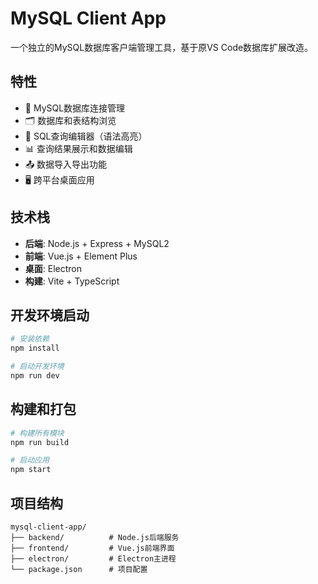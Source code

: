 # MySQL Client App

一个独立的MySQL数据库客户端管理工具，基于原VS Code数据库扩展改造。

## 特性

- 🔗 MySQL数据库连接管理
- 🗂️ 数据库和表结构浏览
- 📝 SQL查询编辑器（语法高亮）
- 📊 查询结果展示和数据编辑
- 📤 数据导入导出功能
- 🖥️ 跨平台桌面应用

## 技术栈

- **后端**: Node.js + Express + MySQL2
- **前端**: Vue.js + Element Plus
- **桌面**: Electron
- **构建**: Vite + TypeScript

## 开发环境启动

```bash
# 安装依赖
npm install

# 启动开发环境
npm run dev
```

## 构建和打包

```bash
# 构建所有模块
npm run build

# 启动应用
npm start
```

## 项目结构

```
mysql-client-app/
├── backend/          # Node.js后端服务
├── frontend/         # Vue.js前端界面
├── electron/         # Electron主进程
└── package.json      # 项目配置
```